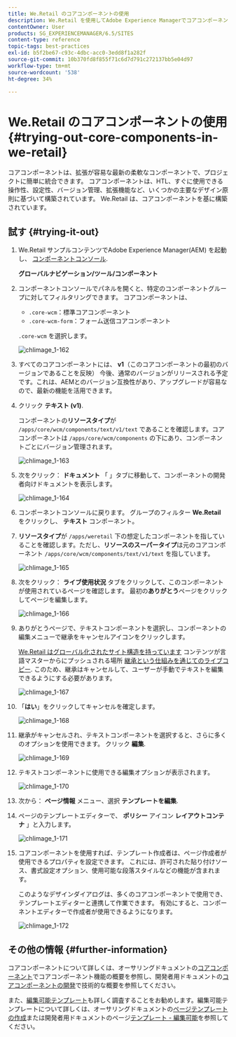 ```yaml
---
title: We.Retail のコアコンポーネントの使用
description: We.Retail を使用してAdobe Experience Managerでコアコンポーネントを試す方法を説明します。
contentOwner: User
products: SG_EXPERIENCEMANAGER/6.5/SITES
content-type: reference
topic-tags: best-practices
exl-id: b5f2be67-c93c-4dbc-acc0-3edd8f1a282f
source-git-commit: 10b370fd8f855f71c6d7d791c272137bb5e04d97
workflow-type: tm+mt
source-wordcount: '538'
ht-degree: 34%

---
```


# We.Retail のコアコンポーネントの使用{#trying-out-core-components-in-we-retail}

コアコンポーネントは、拡張が容易な最新の柔軟なコンポーネントで、プロジェクトに簡単に統合できます。 コアコンポーネントは、HTL、すぐに使用できる操作性、設定性、バージョン管理、拡張機能など、いくつかの主要なデザイン原則に基づいて構築されています。 We.Retail は、コアコンポーネントを基に構築されています。

## 試す {#trying-it-out}

1. We.Retail サンプルコンテンツでAdobe Experience Manager(AEM) を起動し、 [コンポーネントコンソール](/help/sites-authoring/default-components-console.md).

   **グローバルナビゲーション/ツール/コンポーネント**

1. コンポーネントコンソールでパネルを開くと、特定のコンポーネントグループに対してフィルタリングできます。 コアコンポーネントは、

   * `.core-wcm`：標準コアコンポーネント
   * `.core-wcm-form`：フォーム送信コアコンポーネント

   `.core-wcm` を選択します。

   ![chlimage_1-162](assets/chlimage_1-162.png)

1. すべてのコアコンポーネントには、 **v1**（このコアコンポーネントの最初のバージョンであることを反映） 今後、通常のバージョンがリリースされる予定です。これは、AEMとのバージョン互換性があり、アップグレードが容易なので、最新の機能を活用できます。
1. クリック **テキスト (v1)**.

   コンポーネントの&#x200B;**リソースタイプ**&#x200B;が `/apps/core/wcm/components/text/v1/text` であることを確認します。コアコンポーネントは `/apps/core/wcm/components` の下にあり、コンポーネントごとにバージョン管理されます。

   ![chlimage_1-163](assets/chlimage_1-163.png)

1. 次をクリック： **ドキュメント** 「 」タブに移動して、コンポーネントの開発者向けドキュメントを表示します。

   ![chlimage_1-164](assets/chlimage_1-164.png)

1. コンポーネントコンソールに戻ります。 グループのフィルター **We.Retail** をクリックし、 **テキスト** コンポーネント。
1. **リソースタイプ**&#x200B;が `/apps/weretail` 下の想定したコンポーネントを指していることを確認します。ただし、**リソースのスーパータイプ**&#x200B;は元のコアコンポーネント `/apps/core/wcm/components/text/v1/text` を指しています。

   ![chlimage_1-165](assets/chlimage_1-165.png)

1. 次をクリック： **ライブ使用状況** タブをクリックして、このコンポーネントが使用されているページを確認します。 最初の&#x200B;**ありがとう**&#x200B;ページをクリックしてページを編集します。

   ![chlimage_1-166](assets/chlimage_1-166.png)

1. ありがとうページで、テキストコンポーネントを選択し、コンポーネントの編集メニューで継承をキャンセルアイコンをクリックします。

   [We.Retail はグローバル化されたサイト構造を持っています](/help/sites-developing/we-retail-globalized-site-structure.md) コンテンツが言語マスターからにプッシュされる場所 [継承という仕組みを通じてのライブコピー](/help/sites-administering/msm.md). このため、継承はキャンセルして、ユーザーが手動でテキストを編集できるようにする必要があります。

   ![chlimage_1-167](assets/chlimage_1-167.png)

1. 「**はい**」をクリックしてキャンセルを確定します。

   ![chlimage_1-168](assets/chlimage_1-168.png)

1. 継承がキャンセルされ、テキストコンポーネントを選択すると、さらに多くのオプションを使用できます。 クリック **編集**.

   ![chlimage_1-169](assets/chlimage_1-169.png)

1. テキストコンポーネントに使用できる編集オプションが表示されます。

   ![chlimage_1-170](assets/chlimage_1-170.png)

1. 次から： **ページ情報** メニュー、選択 **テンプレートを編集**.
1. ページのテンプレートエディターで、 **ポリシー** アイコン **レイアウトコンテナ** 」と入力します。

   ![chlimage_1-171](assets/chlimage_1-171.png)

1. コアコンポーネントを使用すれば、テンプレート作成者は、ページ作成者が使用できるプロパティを設定できます。 これには、許可された貼り付けソース、書式設定オプション、使用可能な段落スタイルなどの機能が含まれます。

   このようなデザインダイアログは、多くのコアコンポーネントで使用でき、テンプレートエディターと連携して作業できます。 有効にすると、コンポーネントエディターで作成者が使用できるようになります。

   ![chlimage_1-172](assets/chlimage_1-172.png)

## その他の情報 {#further-information}

コアコンポーネントについて詳しくは、オーサリングドキュメントの[コアコンポーネント](https://experienceleague.adobe.com/docs/experience-manager-core-components/using/introduction.html?lang=ja)でコアコンポーネント機能の概要を参照し、開発者用ドキュメントの[コアコンポーネントの開発](https://experienceleague.adobe.com/docs/experience-manager-core-components/using/developing/overview.html?lang=ja)で技術的な概要を参照してください。

また、[編集可能テンプレート](/help/sites-developing/we-retail-editable-templates.md)も詳しく調査することをお勧めします。編集可能テンプレートについて詳しくは、オーサリングドキュメントの[ページテンプレートの作成](/help/sites-authoring/templates.md)または開発者用ドキュメントのページ[テンプレート - 編集可能](/help/sites-developing/page-templates-editable.md)を参照してください。
